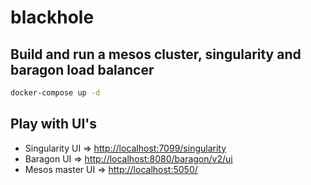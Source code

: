 # blackhole

## Build and run a mesos cluster, singularity and baragon load balancer

```bash
docker-compose up -d
```

## Play with UI's

- Singularity UI => [http://localhost:7099/singularity](http://localhost:7099/singularity)
- Baragon UI => [http://localhost:8080/baragon/v2/ui](http://localhost:8080/baragon/v2/ui)
- Mesos master UI => [http://localhost:5050/](http://localhost:5050/)
